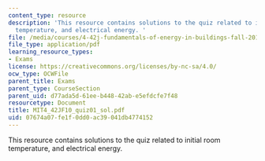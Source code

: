 ```yaml
---
content_type: resource
description: 'This resource contains solutions to the quiz related to initial room
  temperature, and electrical energy. '
file: /media/courses/4-42j-fundamentals-of-energy-in-buildings-fall-2010/07674a07fe1f0dd0ac39041db4774152_MIT4_42JF10_quiz01_sol.pdf
file_type: application/pdf
learning_resource_types:
- Exams
license: https://creativecommons.org/licenses/by-nc-sa/4.0/
ocw_type: OCWFile
parent_title: Exams
parent_type: CourseSection
parent_uid: d77ada5d-61ee-b448-42ab-e5efdcfe7f48
resourcetype: Document
title: MIT4_42JF10_quiz01_sol.pdf
uid: 07674a07-fe1f-0dd0-ac39-041db4774152
---
```

This resource contains solutions to the quiz related to initial room temperature, and electrical energy. 